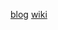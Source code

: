 [blog](http://www.cnblogs.com/biyeymyhjob/archive/2012/07/31/2615833.html)
[wiki](http://www.wikiwand.com/zh/戴克斯特拉算法)
